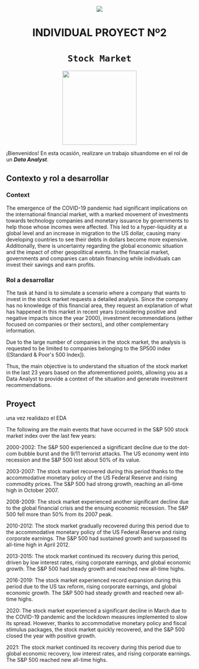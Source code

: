 <p align='center'>
<img src ="https://d31uz8lwfmyn8g.cloudfront.net/Assets/logo-henry-white-lg.png">
<p>

<h1 align='center'>
 <b>INDIVIDUAL PROYECT Nº2</b>
</h1>
 
# <h1 align="center">**`Stock Market`**</h1>

<p align='center'>
<img src = 'https://m.foolcdn.com/media/dubs/original_images/Intro_slide_-_digital_stock_chart_going_up_-_source_getty.jpg' height = 200>
<p>

  ¡Bienvenidos! En esta ocasión, realizare un trabajo situandome en el rol de un ***Data Analyst***.

## **Contexto y rol a desarrollar**

### **Context**

The emergence of the COVID-19 pandemic had significant implications on the international financial market, with a marked movement of investments towards technology companies and monetary issuance by governments to help those whose incomes were affected. This led to a hyper-liquidity at a global level and an increase in migration to the US dollar, causing many developing countries to see their debts in dollars become more expensive. Additionally, there is uncertainty regarding the global economic situation and the impact of other geopolitical events. In the financial market, governments and companies can obtain financing while individuals can invest their savings and earn profits.

 
### Rol a desarrollar

The task at hand is to simulate a scenario where a company that wants to invest in the stock market requests a detailed analysis. Since the company has no knowledge of this financial area, they request an explanation of what has happened in this market in recent years (considering positive and negative impacts since the year 2000), investment recommendations (either focused on companies or their sectors), and other complementary information.

Due to the large number of companies in the stock market, the analysis is requested to be limited to companies belonging to the SP500 index ([Standard & Poor's 500 Index]).

Thus, the main objective is to understand the situation of the stock market in the last 23 years based on the aforementioned points, allowing you as a Data Analyst to provide a context of the situation and generate investment recommendations.


## **Proyect**
  
una vez realidazo el EDA

The following are the main events that have occurred in the S&P 500 stock market index over the last few years:

2000-2002: The S&P 500 experienced a significant decline due to the dot-com bubble burst and the 9/11 terrorist attacks. The US economy went into recession and the S&P 500 lost about 50% of its value.

2003-2007: The stock market recovered during this period thanks to the accommodative monetary policy of the US Federal Reserve and rising commodity prices. The S&P 500 had strong growth, reaching an all-time high in October 2007.

2008-2009: The stock market experienced another significant decline due to the global financial crisis and the ensuing economic recession. The S&P 500 fell more than 50% from its 2007 peak.

2010-2012: The stock market gradually recovered during this period due to the accommodative monetary policy of the US Federal Reserve and rising corporate earnings. The S&P 500 had sustained growth and surpassed its all-time high in April 2012.

2013-2015: The stock market continued its recovery during this period, driven by low interest rates, rising corporate earnings, and global economic growth. The S&P 500 had steady growth and reached new all-time highs.

2016-2019: The stock market experienced record expansion during this period due to the US tax reform, rising corporate earnings, and global economic growth. The S&P 500 had steady growth and reached new all-time highs.

2020: The stock market experienced a significant decline in March due to the COVID-19 pandemic and the lockdown measures implemented to slow its spread. However, thanks to accommodative monetary policy and fiscal stimulus packages, the stock market quickly recovered, and the S&P 500 closed the year with positive growth.

2021: The stock market continued its recovery during this period due to global economic recovery, low interest rates, and rising corporate earnings. The S&P 500 reached new all-time highs.
  
  
  
  
<p>
